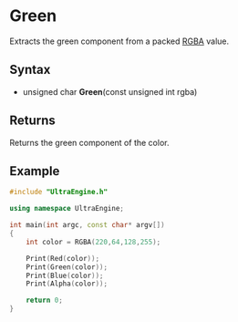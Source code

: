 # Green

Extracts the green component from a packed [RGBA](RGBA.md) value.

## Syntax

- unsigned char **Green**(const unsigned int rgba)

## Returns

Returns the green component of the color.

## Example

```c++
#include "UltraEngine.h"

using namespace UltraEngine;

int main(int argc, const char* argv[])
{
    int color = RGBA(220,64,128,255);

    Print(Red(color));
    Print(Green(color));
    Print(Blue(color));
    Print(Alpha(color));

    return 0;
}
```

